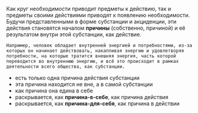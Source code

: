 Как круг необходимости приводит предметы к действию, так и предметы своими действиями приводят к появлению необходимости. Будучи представленными в форме субстанции и акциденции, эти действия становятся началом **причины** (собственно, причиной) и её результатом внутри этой субстанции, как действие.

`Например, человек обладает внутренней энергией и потребностями, из-за которых он начинает действовать, накапливая энергию и удовлетворяя потребности, на которые тратится внешняя энергия, часть которой переводится во внутреннюю энергию, и всё это происходит в рамках деятельности всего общества, как субстанции.`

- есть только одна причина действия субстанции
- эта причина
находится не вне, а в самой субстанции
- как причина она едина в себе
- раскрывается, как **причина-в-cебе**, как причина действия
- раскрывается, как **причина-для-себя**, как причина в действии
